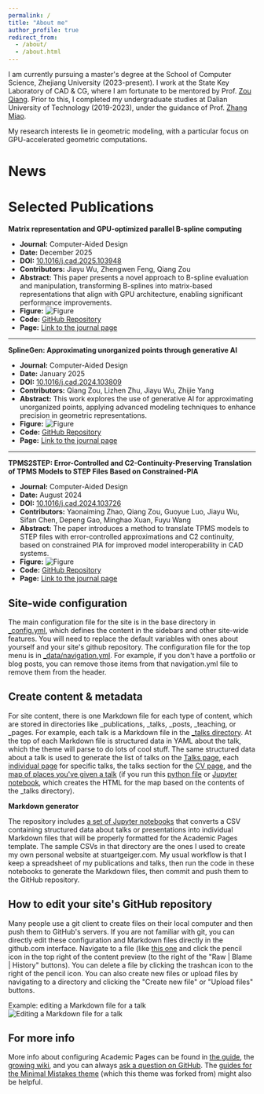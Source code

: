 ```yaml
---
permalink: /
title: "About me"
author_profile: true
redirect_from: 
  - /about/
  - /about.html
---
```



I am currently pursuing a master's degree at the School of Computer Science, Zhejiang University (2023-present). I work at the State Key Laboratory of CAD & CG, where I am fortunate to be mentored by Prof. [Zou Qiang](https://qiang-zou.github.io/). Prior to this, I completed my undergraduate studies at Dalian University of Technology (2019-2023), under the guidance of Prof. [Zhang Miao](https://scholar.google.com/citations?hl=zh-CN&user=Uu5ct6YAAAAJ&view_op=list_works&sortby=pubdate).

My research interests lie in geometric modeling, with a particular focus on GPU-accelerated geometric computations.

News
======


Selected Publications
======
 **Matrix representation and GPU-optimized parallel B-spline computing**
   - **Journal:** Computer-Aided Design  
   - **Date:** December 2025  
   - **DOI:** [10.1016/j.cad.2025.103948](https://doi.org/10.1016/j.cad.2025.103948)  
   - **Contributors:** Jiayu Wu, Zhengwen Feng, Qiang Zou  
   - **Abstract:** This paper presents a novel approach to B-spline evaluation and manipulation, transforming B-splines into matrix-based representations that align with GPU architecture, enabling significant performance improvements.
   - **Figure:**
     ![Figure](URL_to_your_image)  <!-- Replace with your image link -->
   - **Code:** [GitHub Repository](URL_to_code)  <!-- Replace with the link to your code -->
   - **Page:** [Link to the journal page](URL_to_page)  <!-- Replace with the link to the journal page -->

---

 **SplineGen: Approximating unorganized points through generative AI**
   - **Journal:** Computer-Aided Design  
   - **Date:** January 2025  
   - **DOI:** [10.1016/j.cad.2024.103809](https://doi.org/10.1016/j.cad.2024.103809)  
   - **Contributors:** Qiang Zou, Lizhen Zhu, Jiayu Wu, Zhijie Yang  
   - **Abstract:** This work explores the use of generative AI for approximating unorganized points, applying advanced modeling techniques to enhance precision in geometric representations.
   - **Figure:**
     ![Figure](URL_to_your_image)  <!-- Replace with your image link -->
   - **Code:** [GitHub Repository](URL_to_code)  <!-- Replace with the link to your code -->
   - **Page:** [Link to the journal page](URL_to_page)  <!-- Replace with the link to the journal page -->

---

 **TPMS2STEP: Error-Controlled and C2-Continuity-Preserving Translation of TPMS Models to STEP Files Based on Constrained-PIA**
   - **Journal:** Computer-Aided Design  
   - **Date:** August 2024  
   - **DOI:** [10.1016/j.cad.2024.103726](https://doi.org/10.1016/j.cad.2024.103726)  
   - **Contributors:** Yaonaiming Zhao, Qiang Zou, Guoyue Luo, Jiayu Wu, Sifan Chen, Depeng Gao, Minghao Xuan, Fuyu Wang  
   - **Abstract:** The paper introduces a method to translate TPMS models to STEP files with error-controlled approximations and C2 continuity, based on constrained PIA for improved model interoperability in CAD systems.
   - **Figure:**
     ![Figure](URL_to_your_image)  <!-- Replace with your image link -->
   - **Code:** [GitHub Repository](URL_to_code)  <!-- Replace with the link to your code -->
   - **Page:** [Link to the journal page](URL_to_page)  <!-- Replace with the link to the journal page -->


Site-wide configuration
------
The main configuration file for the site is in the base directory in [_config.yml](https://github.com/academicpages/academicpages.github.io/blob/master/_config.yml), which defines the content in the sidebars and other site-wide features. You will need to replace the default variables with ones about yourself and your site's github repository. The configuration file for the top menu is in [_data/navigation.yml](https://github.com/academicpages/academicpages.github.io/blob/master/_data/navigation.yml). For example, if you don't have a portfolio or blog posts, you can remove those items from that navigation.yml file to remove them from the header. 

Create content & metadata
------
For site content, there is one Markdown file for each type of content, which are stored in directories like _publications, _talks, _posts, _teaching, or _pages. For example, each talk is a Markdown file in the [_talks directory](https://github.com/academicpages/academicpages.github.io/tree/master/_talks). At the top of each Markdown file is structured data in YAML about the talk, which the theme will parse to do lots of cool stuff. The same structured data about a talk is used to generate the list of talks on the [Talks page](https://academicpages.github.io/talks), each [individual page](https://academicpages.github.io/talks/2012-03-01-talk-1) for specific talks, the talks section for the [CV page](https://academicpages.github.io/cv), and the [map of places you've given a talk](https://academicpages.github.io/talkmap.html) (if you run this [python file](https://github.com/academicpages/academicpages.github.io/blob/master/talkmap.py) or [Jupyter notebook](https://github.com/academicpages/academicpages.github.io/blob/master/talkmap.ipynb), which creates the HTML for the map based on the contents of the _talks directory).

**Markdown generator**

The repository includes [a set of Jupyter notebooks](https://github.com/academicpages/academicpages.github.io/tree/master/markdown_generator
) that converts a CSV containing structured data about talks or presentations into individual Markdown files that will be properly formatted for the Academic Pages template. The sample CSVs in that directory are the ones I used to create my own personal website at stuartgeiger.com. My usual workflow is that I keep a spreadsheet of my publications and talks, then run the code in these notebooks to generate the Markdown files, then commit and push them to the GitHub repository.

How to edit your site's GitHub repository
------
Many people use a git client to create files on their local computer and then push them to GitHub's servers. If you are not familiar with git, you can directly edit these configuration and Markdown files directly in the github.com interface. Navigate to a file (like [this one](https://github.com/academicpages/academicpages.github.io/blob/master/_talks/2012-03-01-talk-1.md) and click the pencil icon in the top right of the content preview (to the right of the "Raw | Blame | History" buttons). You can delete a file by clicking the trashcan icon to the right of the pencil icon. You can also create new files or upload files by navigating to a directory and clicking the "Create new file" or "Upload files" buttons. 

Example: editing a Markdown file for a talk
![Editing a Markdown file for a talk](/images/editing-talk.png)

For more info
------
More info about configuring Academic Pages can be found in [the guide](https://academicpages.github.io/markdown/), the [growing wiki](https://github.com/academicpages/academicpages.github.io/wiki), and you can always [ask a question on GitHub](https://github.com/academicpages/academicpages.github.io/discussions). The [guides for the Minimal Mistakes theme](https://mmistakes.github.io/minimal-mistakes/docs/configuration/) (which this theme was forked from) might also be helpful.
